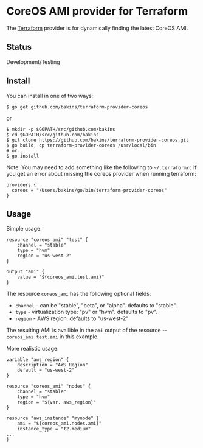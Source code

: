 # CoreOS AMI provider for Terraform

The [Terraform](http://terraform.io) provider is for dynamically finding the latest CoreOS AMI.

## Status

Development/Testing

## Install

You can install in one of two ways:

```shell
$ go get github.com/bakins/terraform-provider-coreos
```

or

```shell
$ mkdir -p $GOPATH/src/github.com/bakins
$ cd $GOPATH/src/github.com/bakins
$ git clone https://github.com/bakins/terraform-provider-coreos.git
$ go build; cp terraform-provider-coreos /usr/local/bin
# or...
$ go install
```

Note: You may need to add something like the following to `~/.terraformrc` if you get an error about missing the coreos provider when running terraform:

```
providers {
  coreos = "/Users/bakins/go/bin/terraform-provider-coreos"
}
```

## Usage

Simple usage:

```
resource "coreos_ami" "test" {
    channel = "stable"
    type = "hvm"
    region = "us-west-2"
}

output "ami" {
    value = "${coreos_ami.test.ami}"
}
```

The resource `coreos_ami` has the following optional fields:

- `channel` - can be "stable", "beta", or "alpha". defaults to "stable".
- `type` - virtualization type: "pv" or "hvm". defaults to "pv".
- `region` - AWS region. defaults to "us-west-2"

The resulting AMI is availible in the `ami` output of the resource -- `coreos_ami.test.ami` in this example.

More realistic usage:

```
variable "aws_region" {
    description = "AWS Region"
    default = "us-west-2"
}

resource "coreos_ami" "nodes" {
    channel = "stable"
    type = "hvm"
    region = "${var. aws_region}"
}

resource "aws_instance" "mynode" {
    ami = "${coreos_ami.nodes.ami}"
    instance_type = "t2.medium"
...
}
```

